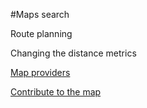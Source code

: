 #Maps search

Route planning

Changing the distance metrics 

[Map providers](https://help.findx.com/en/maps/map-provider)

[Contribute to the map](https://help.findx.com/en/maps/contribute-map)
